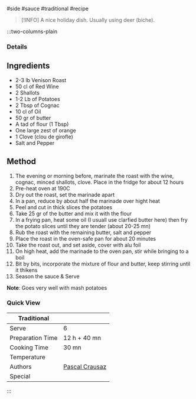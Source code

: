 #side #sauce #traditional #recipe

> [!INFO]
> A nice holiday dish. Usually using deer (biche).

:::two-columns-plain

### Details
## Ingredients

- 2-3 lb Venison Roast
- 50 cl of Red Wine
- 2 Shallots
- 1-2 Lb of Potatoes
- 2 Tbsp of Cognac
- 10 cl of Oil
- 50 gr of butter
- A tad of flour (1 Tbsp)
- One large zest of orange
- 1 Clove (clou de girofle)
- Salt and Pepper


## Method

1. The evening or morning before, marinate the roast with the wine, cognac, minced shallots, clove. Place in the fridge for about 12 hours
2. Pre-heat oven at 190C
3. Dry out the roast, set the marinade apart
4. In a pan, reduce by about half the marinade over hight heat
5. Peel and cut in thick slices the potatoes
6. Take 25 gr of the butter and mix it with the flour
7. In a frying pan, heat some oil (I usuall use clarfied butter here) then fry the potato slices until they are tender (about 20-25 mn)
8. Rub the roast with the remaining butter, salt and pepper
9. Place the roast in the oven-safe pan for about 20 minutes
10. Take the roast out, and set aside, cover with alu foil
11. On high heat, add the marinade to the oven pan, stir while bringing to a boil
12. Bit by bits, incorporate the mixture of flour and butter, keep stirring until it thikens
13. Season the sauce & Serve

**Note**: Goes very well with mash potatoes


### Quick View
| Traditional      |                                                |
| ---------------- | ---------------------------------------------- |
| Serve            | 6                                              |
| Preparation Time | 12 h + 40 mn                                   |
| Cooking Time     | 30 mn                                          |
| Temperature      |                                                |
| Authors          | [Pascal Crausaz](mailto:pascal@askpascal.com)  |
| Special          |                                                |

:::


